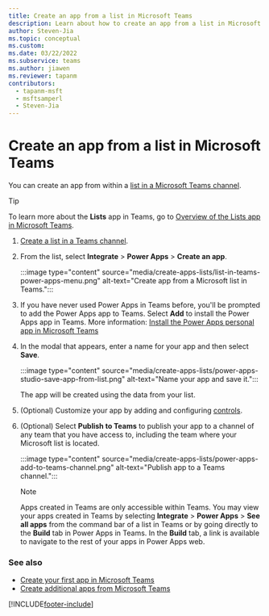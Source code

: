 ```yaml
---
title: Create an app from a list in Microsoft Teams
description: Learn about how to create an app from a list in Microsoft Teams
author: Steven-Jia
ms.topic: conceptual
ms.custom: 
ms.date: 03/22/2022
ms.subservice: teams
ms.author: jiawen
ms.reviewer: tapanm
contributors:
  - tapanm-msft
  - msftsamperl
  - Steven-Jia
---
```


# Create an app from a list in Microsoft Teams

You can create an app from within a [list in a Microsoft Teams channel](https://support.microsoft.com/office/create-a-list-in-a-teams-channel-7d2538c0-0177-4dcc-8e4c-44d218fc5a85).

> [!TIP]
> To learn more about the **Lists** app in Teams, go to [Overview of the Lists app in Microsoft Teams](/microsoftteams/manage-lists-app#overview-of-lists).

1. [Create a list in a Teams channel](https://support.microsoft.com/office/create-a-list-in-a-teams-channel-7d2538c0-0177-4dcc-8e4c-44d218fc5a85).

1. From the list, select **Integrate** > **Power Apps** > **Create an app**.

    :::image type="content" source="media/create-apps-lists/list-in-teams-power-apps-menu.png" alt-text="Create app from a Microsoft list in Teams.":::

1. If you have never used Power Apps in Teams before, you'll be prompted to add the Power Apps app to Teams. Select **Add** to install the Power Apps app in Teams. More information: [Install the Power Apps personal app in Microsoft Teams](install-personal-app.md)

1. In the modal that appears, enter a name for your app and then select **Save**.

    :::image type="content" source="media/create-apps-lists/power-apps-studio-save-app-from-list.png" alt-text="Name your app and save it.":::

    The app will be created using the data from your list.

1. (Optional) Customize your app by adding and configuring [controls](../maker/canvas-apps/add-configure-controls.md).

1. (Optional) Select **Publish to Teams** to publish your app to a channel of any team that you have access to, including the team where your Microsoft list is located.

    :::image type="content" source="media/create-apps-lists/power-apps-add-to-teams-channel.png" alt-text="Publish app to a Teams channel.":::

    > [!NOTE]
    > Apps created in Teams are only accessible within Teams. You may view your apps created in Teams by selecting **Integrate** > **Power Apps** > **See all apps** from the command bar of a list in Teams or by going directly to the **Build** tab in Power Apps in Teams. In the **Build** tab, a link is available to navigate to the rest of your apps in Power Apps web.

### See also

- [Create your first app in Microsoft Teams](create-first-app.md)
- [Create additional apps from Microsoft Teams](create-additional-apps.md)

[!INCLUDE[footer-include](../includes/footer-banner.md)]